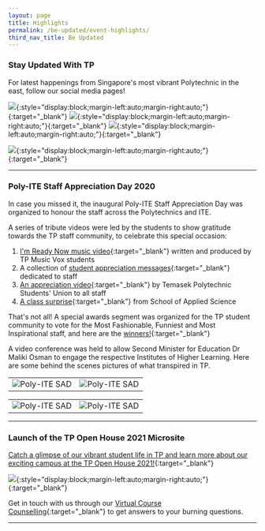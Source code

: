 ```yaml
---
layout: page
title: Highlights
permalink: /be-updated/event-highlights/
third_nav_title: Be Updated
---
```


### Stay Updated With TP

For latest happenings from Singapore's most vibrant Polytechnic in the east, follow our social media pages!

[![]({{site.baseurl}}/images/BeUpdated-FBicon.png)](https://www.facebook.com/temasekpoly/){:style="display:block;margin-left:auto;margin-right:auto;"}{:target="_blank"}
[![]({{site.baseurl}}/images/BeUpdated-IGicon.png)](https://www.instagram.com/temasekpoly/){:style="display:block;margin-left:auto;margin-right:auto;"}{:target="_blank"}
[![]({{site.baseurl}}/images/BeUpdated-Twittericon.png)](https://www.instagram.com/temasekpoly/){:style="display:block;margin-left:auto;margin-right:auto;"}{:target="_blank"}

[![]({{site.baseurl}}/images/BeUpdated-ig_cover.jpg)](https://www.instagram.com/temasekpoly/){:style="display:block;margin-left:auto;margin-right:auto;"}{:target="_blank"}

---
### Poly-ITE Staff Appreciation Day 2020

In case you missed it, the inaugural Poly-ITE Staff Appreciation Day was organized to honour the staff across the Polytechnics and ITE. 

A series of tribute videos were led by the students to show gratitude towards the TP staff community, to celebrate this special occasion: 

1) [I'm Ready Now music video](https://www.youtube.com/watch?v=Yiy5OB4iIgY){:target="_blank"}  written and produced by TP Music Vox students<br> 
2) A collection of [student appreciation messages](https://www.youtube.com/watch?v=wpP594e6m78){:target="_blank"} dedicated to staff<br> 
3) [An appreciation video](https://onepublicservice.workplace.com/groups/1251184778262260/permalink/3459168994130483/){:target="_blank"} by Temasek Polytechnic Students' Union to all staff<br> 
4) [A class surprise](https://onepublicservice.workplace.com/groups/1251184778262260/permalink/3458559557524760/){:target="_blank"} from School of Applied Science<br> 

That's not all! A special awards segment was organized for the TP student community to vote for the Most Fashionable, Funniest and Most Inspirational staff, and here are the [winners!](https://onepublicservice.workplace.com/groups/1251184778262260/permalink/3469638406416875/){:target="_blank"}

A video conference was held to allow Second Minister for Education Dr Maliki Osman to engage the respective Institutes of Higher Learning. Here are some behind the scenes pictures of what transpired in TP.


<table>
    <tr>
        <td style="width:50%"><image src="{{site.baseurl}}/images/BeUpdated-SAD_2.JPG" style="display:block;margin-left:auto;margin-right:auto;" alt="Poly-ITE SAD"></image>       </td>
        <td style="width:50%"><image src="{{site.baseurl}}/images/BeUpdated-SAD_9.JPG" style="display:block;margin-left:auto;margin-right:auto;" alt="Poly-ITE SAD"></image>     </td>
    </tr>
</table>


<table>
    <tr>
        <td style="width:50%"><image src="{{site.baseurl}}/images/BeUpdated-SAD_7.JPG" style="display:block;margin-left:auto;margin-right:auto;" alt="Poly-ITE SAD"></image>       </td>
        <td style="width:50%"><image src="{{site.baseurl}}/images/BeUpdated-SAD_1.JPG" style="display:block;margin-left:auto;margin-right:auto;" alt="Poly-ITE SAD"></image>     </td>
    </tr>
</table>

---
### Launch of the TP Open House 2021 Microsite

[Catch a glimpse of our vibrant student life in TP and learn more about our exciting campus at the TP Open House 2021!](https://www.tp.edu.sg/joinoursquad/){:target="_blank"}<br>

[![]({{site.baseurl}}/images/BeUpdated-TPOH2021microsite.jpg)](https://www.tp.edu.sg/joinoursquad/){:style="display:block;margin-left:auto;margin-right:auto;"}{:target="_blank"}

Get in touch with us through our [Virtual Course Counselling](https://www.tp.edu.sg/joinoursquad/virtual-course-counselling.html){:target="_blank"} to get answers to your burning questions. 

---


